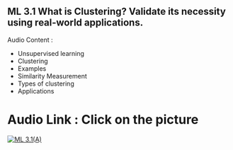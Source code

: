## ML 3.1 What is Clustering? Validate its necessity using real-world applications. 


Audio Content :

- Unsupervised learning
- Clustering
- Examples
- Similarity Measurement
- Types of clustering
- Applications

# Audio Link : Click on the picture

[![ML  3.1(A)](https://github.com/ron352/winter-of-contributing/blob/Machine_Learning/Machine_Learning/Unsupervised_Machine_Learning/Assets/cls.jpg)](https://drive.google.com/file/d/1GwQ9A6D5Bfa6wmCYutTt2WaqhqLIOFRx/view?usp=sharing)
